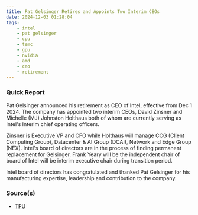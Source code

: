 ```yaml
---
title: Pat Gelsinger Retires and Appoints Two Interim CEOs
date: 2024-12-03 01:28:04
tags:
    - intel
    - pat gelsinger
    - cpu
    - tsmc
    - gpu
    - nvidia
    - amd
    - ceo
    - retirement
---
```



### Quick Report

Pat Gelsinger announced his retirement as CEO of Intel, effective from Dec 1 2024. The company has appointed two interim CEOs, David Zinsner and Michelle (MJ) Johnston Holthaus both of whom are currently serving as Intel\'s Interim chief operating officers.

Zinsner is Executive VP and CFO while Holthaus will manage CCG (Client Computing Group), Datacenter & AI Group (DCAI), Network and Edge Group (NEX). Intel\'s board of directors are in the process of finding permanent replacement for Gelsinger. Frank Yeary will be the independent chair of board of Intel will be interim executive chair during transition period.

Intel board of directors has congratulated and thanked Pat Gelsinger for his manufacturing expertise, leadership and contribution to the company.

### Source(s)

- [TPU][def]

[def]: https://www.techpowerup.com/329400/intel-ceo-pat-gelsinger-retires-company-appoints-two-interim-co-ceos
